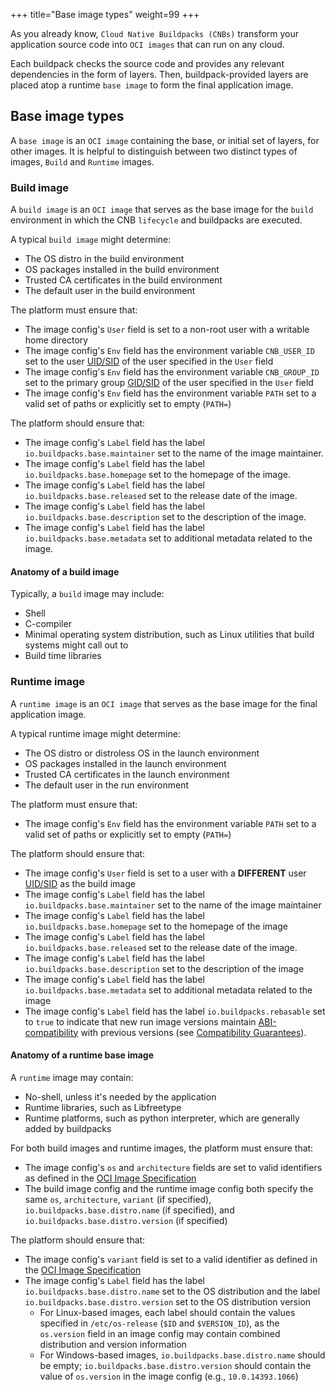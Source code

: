 +++
title="Base image types"
weight=99
+++

As you already know, `Cloud Native Buildpacks (CNBs)` transform your application source code into `OCI images`  that can run on any cloud.

<!--more-->

Each buildpack checks the source code and provides any relevant dependencies in the form of layers. Then, buildpack-provided layers are placed atop a runtime `base image` to form the final application image.

## Base image types

A `base image` is an `OCI image` containing the base, or initial set of layers, for other images. It is helpful to distinguish between two distinct types of images, `Build` and `Runtime` images.

### Build image

A `build image` is an `OCI image` that serves as the base image for the `build` environment in which the CNB `lifecycle` and buildpacks are executed.

A typical `build image` might determine:

* The OS distro in the build environment
* OS packages installed in the build environment
* Trusted CA certificates in the build environment
* The default user in the build environment

The platform must ensure that:

* The image config's `User` field is set to a non-root user with a writable home directory
* The image config's `Env` field has the environment variable `CNB_USER_ID` set to the user [UID/SID](https://github.com/buildpacks/spec/blob/main/README.md#operating-system-conventions) of the user specified in the `User` field
* The image config's `Env` field has the environment variable `CNB_GROUP_ID` set to the primary group [GID/SID](https://github.com/buildpacks/spec/blob/main/README.md#operating-system-conventions) of the user specified in the `User` field
* The image config's `Env` field has the environment variable `PATH` set to a valid set of paths or explicitly set to empty (`PATH=`)

The platform should ensure that:

* The image config's `Label` field has the label `io.buildpacks.base.maintainer` set to the name of the image maintainer.
* The image config's `Label` field has the label `io.buildpacks.base.homepage` set to the homepage of the image.
* The image config's `Label` field has the label `io.buildpacks.base.released` set to the release date of the image.
* The image config's `Label` field has the label `io.buildpacks.base.description` set to the description of the image.
* The image config's `Label` field has the label `io.buildpacks.base.metadata` set to additional metadata related to the image.

#### Anatomy of a build image

Typically, a `build` image may include:

* Shell
* C-compiler
* Minimal operating system distribution, such as Linux utilities that build systems might call out to
* Build time libraries

### Runtime image

A `runtime image` is an `OCI image` that serves as the base image for the final application image.

A typical runtime image might determine:

* The OS distro or distroless OS in the launch environment
* OS packages installed in the launch environment
* Trusted CA certificates in the launch environment
* The default user in the run environment

The platform must ensure that:

* The image config's `Env` field has the environment variable `PATH` set to a valid set of paths or explicitly set to empty (`PATH=`)

The platform should ensure that:

* The image config's `User` field is set to a user with a **DIFFERENT** user [UID/SID](https://github.com/buildpacks/spec/blob/main/README.md#operating-system-conventions) as the build image
* The image config's `Label` field has the label `io.buildpacks.base.maintainer` set to the name of the image maintainer
* The image config's `Label` field has the label `io.buildpacks.base.homepage` set to the homepage of the image
* The image config's `Label` field has the label `io.buildpacks.base.released` set to the release date of the image.
* The image config's `Label` field has the label `io.buildpacks.base.description` set to the description of the image
* The image config's `Label` field has the label `io.buildpacks.base.metadata` set to additional metadata related to the image
* The image config's `Label` field has the label `io.buildpacks.rebasable` set to `true` to indicate that new run image versions maintain [ABI-compatibility](https://en.wikipedia.org/wiki/Application_binary_interface) with previous versions (see [Compatibility Guarantees](https://github.com/buildpacks/spec/blob/main/platform.md#compatibility-guarantees)).

#### Anatomy of a runtime base image

A `runtime` image may contain:

* No-shell, unless it's needed by the application
* Runtime libraries, such as Libfreetype
* Runtime platforms, such as python interpreter, which are generally added by buildpacks

For both build images and runtime images, the platform must ensure that:

* The image config's `os` and `architecture` fields are set to valid identifiers as defined in the [OCI Image Specification](https://github.com/opencontainers/image-spec/blob/main/config.md)
* The build image config and the runtime image config both specify the same `os`, `architecture`, `variant` (if specified), `io.buildpacks.base.distro.name` (if specified), and `io.buildpacks.base.distro.version` (if specified)

The platform should ensure that:

* The image config's `variant` field is set to a valid identifier as defined in the [OCI Image Specification](https://github.com/opencontainers/image-spec/blob/main/config.md)
* The image config's `Label` field has the label `io.buildpacks.base.distro.name` set to the OS distribution and the label `io.buildpacks.base.distro.version` set to the OS distribution version
  * For Linux-based images, each label should contain the values specified in `/etc/os-release` (`$ID` and `$VERSION_ID`), as the `os.version` field in an image config may contain combined distribution and version information
  * For Windows-based images, `io.buildpacks.base.distro.name` should be empty; `io.buildpacks.base.distro.version` should contain the value of `os.version` in the image config (e.g., `10.0.14393.1066`)
